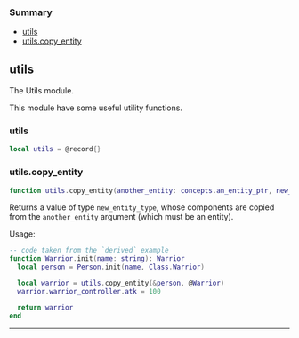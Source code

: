### Summary
* [utils](#utils)
* [utils.copy_entity](#utilscopy_entity)

## utils

The Utils module.

This module have some useful utility functions.

### utils

```lua
local utils = @record{}
```



### utils.copy_entity

```lua
function utils.copy_entity(another_entity: concepts.an_entity_ptr, new_entity_type: type): #[new_entity_type.value]#
```

Returns a value of type `new_entity_type`, whose components are copied from
the `another_entity` argument (which must be an entity).

Usage:
```lua
-- code taken from the `derived` example
function Warrior.init(name: string): Warrior
  local person = Person.init(name, Class.Warrior)

  local warrior = utils.copy_entity(&person, @Warrior)
  warrior.warrior_controller.atk = 100

  return warrior
end
```

---
